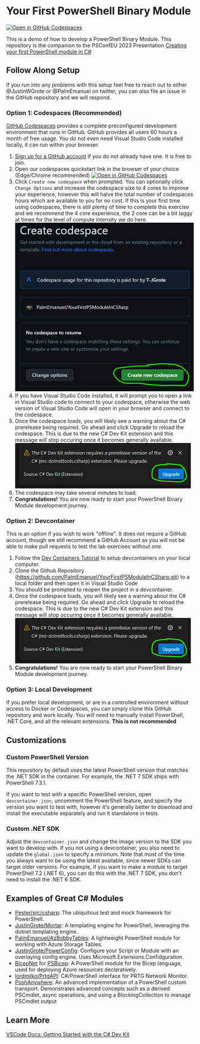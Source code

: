 # Your First PowerShell Binary Module

[![Open in GitHub Codespaces](https://github.com/codespaces/badge.svg)](https://codespaces.new/PalmEmanuel/YourFirstPSModuleInCSharp?quickstart=1)

This is a demo of how to develop a PowerShell Binary Module. This repository is the companion to the PSConfEU 2023 Presentation [Creating your first PowerShell module in C#](https://youtu.be/6jQqf-LTRGI)

## Follow Along Setup

If you run into any problems with this setup feel free to reach out to either @JustinWGrote or @PalmEmanuel on twitter, you can also file an issue in the GitHub repository and we will respond.

### Option 1: Codespaces (Recommended)

[GitHub Codespaces](https://github.com/features/codespaces) provides a complete preconfigured development environment that runs in GitHub. GitHub provides all users 60 hours a month of free usage. You do not even need Visual Studio Code installed locally, it can run within your browser.

1. [Sign up for a GitHub account](https://github.com/join) if you do not already have one. It is free to join.
1. Open our codespaces quickstart link in the browser of your choice (Edge/Chrome recommended)
[![Open in GitHub Codespaces](https://github.com/codespaces/badge.svg)](https://codespaces.new/PalmEmanuel/YourFirstPSModuleInCSharp?quickstart=1)
1. Click `Create new codespace` when prompted. You can optionally click `Change Options` and increase the codespace size to 4 cores to improve your experience, however this will halve the total number of codespaces hours which are available to you for no cost. If this is your first time using codespaces, there is still plenty of time to complete this exercise and we recommend the 4 core experience, the 2 core can be a bit laggy at times for the level of compute intensity we do here.
![Alt text](images/README/image-1.png)
1. If you have Visual Studio Code installed, it will prompt you to open a link in Visual Studio code to connect to your codespace, otherwise the web version of Visual Studio Code will open in your browser and connect to the codespace.
1. Once the codespace loads, you will likely see a warning about the C# prerelease being required. Go ahead and click Upgrade to reload the codespace. This is due to the new C# Dev Kit extension and this message will stop occuring once it becomes generally available.
![Alt text](images/README/image-2.png)
1. The codespace may take several minutes to load.
1. **Congratulations!** You are now ready to start your PowerShell Binary Module development journey.

### Option 2: Devcontainer

This is an option if you wish to work "offline". It does not require a GitHub account, though we still recommend a GitHub Account as you will not be able to make pull requests to test the lab exercises without one.

1. Follow the [Dev Containers Tutorial](https://code.visualstudio.com/docs/devcontainers/tutorial) to setup devcontainers on your local computer.
1. Clone the Github Repository (https://github.com/PalmEmanuel/YourFirstPSModuleInCSharp.git) to a local folder and then open it in Visual Studio Code
1. You should be prompted to reopen the project in a devcontainer.
1. Once the codespace loads, you will likely see a warning about the C# prerelease being required. Go ahead and click Upgrade to reload the codespace. This is due to the new C# Dev Kit extension and this message will stop occuring once it becomes generally available.
![Alt text](images/README/image-2.png)
1. **Congratulations!** You are now ready to start your PowerShell Binary Module development journey.

### Option 3: Local Development

If you prefer local development, or are in a controlled environment without access to Docker or Codespaces, you can simply clone this GitHub repository and work locally. You will need to manually install PowerShell, .NET Core, and all the relevant extensions. **This is not recommended**

## Customizations

### Custom PowerShell Version

This repository by default uses the latest PowerShell version that matches the .NET SDK in the container. For example, the .NET 7 SDK ships with PowerShell 7.3.1.

If you want to test with a specific PowerShell version, open `devcontainer.json`, uncomment the PowerShell feature, and specify the version you want to test with, however it's generally better to download and install the executable separately and run it standalone in tests.

### Custom .NET SDK

Adjust the `devcontainer.json` and change the image version to the SDK you want to develop with. If you not using a devcontainer, you also need to update the `global.json` to specify a minimum. Note that most of the time you always want to be using the latest available, since newer SDKs can target older versions. For example, if you want to make a module to target PowerShell 7.2 (.NET 6), you can do this with the .NET 7 SDK, you don't need to install the .NET 6 SDK.

## Examples of Great C# Modules

- [Pester/src/csharp](https://github.com/pester/Pester/tree/main/src/csharp): The ubiquitous test and mock framework for PowerShell.
- [JustinGrote/Mortar](https://github.com/JustinGrote/Mortar): A templating engine for PowerShell, leveraging the dotnet templating engine.
- [PalmEmanuel/AzBobbyTables](https://github.com/PalmEmanuel/AzBobbyTables): A lightweight PowerShell module for working with Azure Storage Tables.
- [JustinGrote/PowerConfig](https://github.com/JustinGrote/PowerConfig): Configure your Script or Module with an overlaying config engine. Uses Microsoft.Extensions.Confidguration.
- [BicepNet](https://github.com/PSBicep/BicepNet) for [PSBicep](https://github.com/PSBicep/PSBicep): A PowerShell module for the Bicep language, used for deploying Azure resources declaratively.
- [lordmilko/PrtgAPI](https://github.com/lordmilko/PrtgAPI): C#/PowerShell interface for PRTG Network Monitor.
- [PoshAnywhere](https://github.com/justingrote/poshanywhere): An advanced implementation of a PowerShell custom transport. Demonstrates advanced concepts such as a derived PSCmdlet, async operations, and using a BlockingCollection to manage PSCmdlet output

## Learn More
[VSCode Docs: Getting Started with the C# Dev Kit](https://code.visualstudio.com/docs/csharp/get-started)
